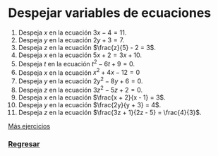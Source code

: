 # Despejar variables de ecuaciones


1. Despeja $x$ en la ecuación $3x - 4 = 11$.
2. Despeja $y$ en la ecuación $2y + 3 = 7$.
3. Despeja $z$ en la ecuación $\frac{z}{5} - 2 = 3$.
4. Despeja $x$ en la ecuación $5x + 2 = 3x + 10$.
5. Despeja $t$ en la ecuación $t^2 - 6t + 9 = 0$.
6. Despeja $x$ en la ecuación $x^2 + 4x - 12 = 0$
7. Despeja $y$ en la ecuación $2y^2 - 8y + 6 = 0$.
8. Despeja $z$ en la ecuación $3z^2 - 5z + 2 = 0$.
9. Despeja $x$ en la ecuación $\frac{x + 2}{x - 1} = 3$.
10. Despeja $y$ en la ecuación $\frac{2y}{y + 3} = 4$.
11. Despeja $z$ en la ecuación $\frac{3z + 1}{2z - 5} = \frac{4}{3}$.

[Más ejercicios](https://www.wolframalpha.com/examples/mathematics/algebra)



### [Regresar](README.md)
